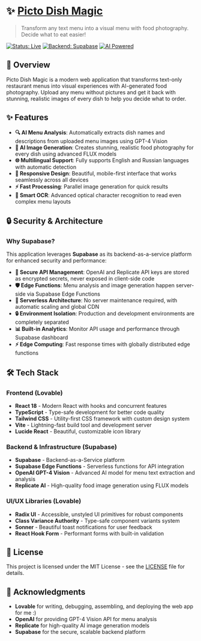 # ✨ [Picto Dish Magic](https://24b169c5-466f-4a1b-9723-fd0ed884a615.lovableproject.com/)

> Transform any text menu into a visual menu with food photography. Decide what to eat easier!

[![Status: Live](https://img.shields.io/badge/Status-Live-brightgreen)](https://24b169c5-466f-4a1b-9723-fd0ed884a615.lovableproject.com/)
[![Backend: Supabase](https://img.shields.io/badge/Backend-Supabase-green)](https://supabase.com)
[![AI Powered](https://img.shields.io/badge/AI-OpenAI%20GPT%20%26%20Replicate-blue)](https://openai.com)

## 🌟 Overview

Picto Dish Magic is a modern web application that transforms text-only restaurant menus into visual experiences with AI-generated food photography. Upload any menu without pictures and get it back with stunning, realistic images of every dish to help you decide what to order.

## ✨ Features

- **🔍 AI Menu Analysis**: Automatically extracts dish names and descriptions from uploaded menu images using GPT-4 Vision
- **🎨 AI Image Generation**: Creates stunning, realistic food photography for every dish using advanced FLUX models
- **🌐 Multilingual Support**: Fully supports English and Russian languages with automatic detection
- **📱 Responsive Design**: Beautiful, mobile-first interface that works seamlessly across all devices
- **⚡ Fast Processing**: Parallel image generation for quick results
- **🎯 Smart OCR**: Advanced optical character recognition to read even complex menu layouts

## 🔒 Security & Architecture

### Why Supabase?

This application leverages **Supabase** as its backend-as-a-service platform for enhanced security and performance:

- **🔐 Secure API Management**: OpenAI and Replicate API keys are stored as encrypted secrets, never exposed in client-side code
- **🛡️ Edge Functions**: Menu analysis and image generation happen server-side via Supabase Edge Functions
- **🚀 Serverless Architecture**: No server maintenance required, with automatic scaling and global CDN
- **🔒 Environment Isolation**: Production and development environments are completely separated
- **📊 Built-in Analytics**: Monitor API usage and performance through Supabase dashboard
- **⚡ Edge Computing**: Fast response times with globally distributed edge functions

## 🛠️ Tech Stack

### Frontend (Lovable)
- **React 18** - Modern React with hooks and concurrent features
- **TypeScript** - Type-safe development for better code quality
- **Tailwind CSS** - Utility-first CSS framework with custom design system
- **Vite** - Lightning-fast build tool and development server
- **Lucide React** - Beautiful, customizable icon library

### Backend & Infrastructure (Supabase)
- **Supabase** - Backend-as-a-Service platform
- **Supabase Edge Functions** - Serverless functions for API integration
- **OpenAI GPT-4 Vision** - Advanced AI model for menu text extraction and analysis
- **Replicate AI** - High-quality food image generation using FLUX models

### UI/UX Libraries (Lovable)
- **Radix UI** - Accessible, unstyled UI primitives for robust components
- **Class Variance Authority** - Type-safe component variants system
- **Sonner** - Beautiful toast notifications for user feedback
- **React Hook Form** - Performant forms with built-in validation

## 📄 License

This project is licensed under the MIT License - see the [LICENSE](LICENSE) file for details.

## 🙏 Acknowledgments

- **Lovable** for writing, debugging, assembling, and deploying the web app for me :)
- **OpenAI** for providing GPT-4 Vision API for menu analysis
- **Replicate** for high-quality AI image generation models
- **Supabase** for the secure, scalable backend platform
